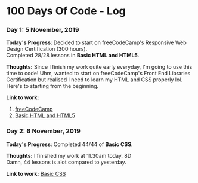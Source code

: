 # 100 Days Of Code - Log

### Day 1: 5 November, 2019

**Today's Progress**: Decided to start on freeCodeCamp's Responsive Web Design Certification (300 hours).    
Completed 28/28 lessons in **Basic HTML and HTML5**.

**Thoughts:** Since I finish my work quite early everyday, I'm going to use this time to code! Uhm, wanted to start on freeCodeCamp's Front End Libraries Certification but realised I need to learn my HTML and CSS properly lol. Here's to starting from the beginning.

**Link to work:** 
1. [freeCodeCamp](https://www.freecodecamp.org/learn/)
2. [Basic HTML and HTML5](https://www.freecodecamp.org/learn/responsive-web-design/basic-html-and-html5/)


### Day 2: 6 November, 2019

**Today's Progress**: Completed 44/44 of **Basic CSS**.

**Thoughts:** I finished my work at 11.30am today. 8D     
Damn, 44 lessons is alot compared to yesterday.

**Link to work:** 
[Basic CSS](https://www.freecodecamp.org/learn/responsive-web-design/basic-css/)
